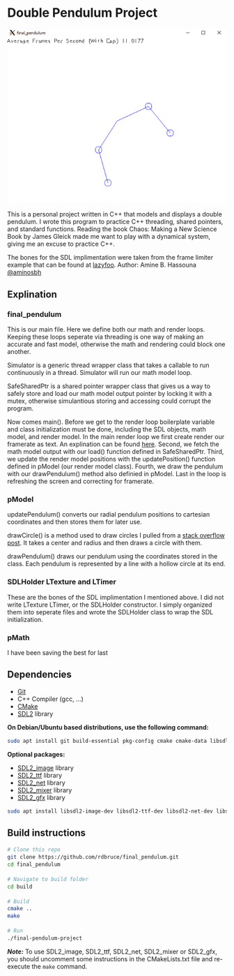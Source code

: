 # Double Pendulum Project

![final_pendulum](pendulum.PNG)

This is a personal project written in C++ that models and displays a double pendulum. I wrote this program to practice C++ threading, shared pointers, and standard functions. Reading the book Chaos: Making a New Science Book by James Gleick made me want to play with a dynamical system, giving me an excuse to practice C++.

The bones for the SDL implimentation were taken from the frame limiter example that can be found at [lazyfoo](https://lazyfoo.net/tutorials/SDL/). Author: Amine B. Hassouna [@aminosbh](https://gitlab.com/aminosbh)

## Explination

### final_pendulum

This is our main file. Here we define both our math and render loops. Keeping these loops seperate via threading is one way of making an accurate and fast model, otherwise the math and rendering could block one another.

Simulator is a generic thread wrapper class that takes a callable to run continuously in a thread. Simulator will run our math model loop.

SafeSharedPtr is a shared pointer wrapper class that gives us a way to safely store and load our math model output pointer by locking it with a mutex, otherwise simulantious storing and accessing could corrupt the program.

Now comes main(). Before we get to the render loop boilerplate variable and class initialization must be done, including the SDL objects, math model, and render model. In the main render loop we first create render our framerate as text. An explination can be found [here](https://lazyfoo.net/tutorials/SDL/25_capping_frame_rate/index.php). Second, we fetch the math model output with our load() function defined in SafeSharedPtr. Third, we update the render model positions with the updatePosition() function defined in pModel (our render model class). Fourth, we draw the pendulum with our drawPendulum() method also definied in pModel. Last in the loop is refreshing the screen and correcting for framerate.

### pModel

updatePendulum() converts our radial pendulum positions to cartesian coordinates and then stores them for later use.

drawCircle() is a method used to draw circles I pulled from a [stack overflow post](https://stackoverflow.com/a/48291620). It takes a center and radius and then draws a circle with them.

drawPendulum() draws our pendulum using the coordinates stored in the class. Each pendulum is represented by a line with a hollow circle at its end. 

### SDLHolder LTexture and LTimer

These are the bones of the SDL implimentation I mentioned above. I did not write LTexture LTimer, or the SDLHolder constructor. I simply organized them into seperate files and wrote the SDLHolder class to wrap the SDL initialization.

### pMath

I have been saving the best for last


## Dependencies

- [Git][]
- C++ Compiler (gcc, ...)
- [CMake][]
- [SDL2][SDL] library

**On Debian/Ubuntu based distributions, use the following command:**

```sh
sudo apt install git build-essential pkg-config cmake cmake-data libsdl2-dev
```

**Optional packages:**

- [SDL2_image][] library
- [SDL2_ttf][] library
- [SDL2_net][] library
- [SDL2_mixer][] library
- [SDL2_gfx][] library

```sh
sudo apt install libsdl2-image-dev libsdl2-ttf-dev libsdl2-net-dev libsdl2-mixer-dev libsdl2-gfx-dev
```

## Build instructions

```sh
# Clone this repo
git clone https://github.com/rdbruce/final_pendulum.git
cd final_pendulum

# Navigate to build folder
cd build

# Build
cmake ..
make

# Run
./final-pendulum-project
```

***Note:*** To use SDL2_image, SDL2_ttf, SDL2_net, SDL2_mixer or SDL2_gfx, you
should uncomment some instructions in the CMakeLists.txt file and re-execute
the `make` command.


[SDL]: https://www.libsdl.org
[CMake]: https://cmake.org
[Git]: https://git-scm.com
[SDL2_image]: https://www.libsdl.org/projects/SDL_image
[SDL2_ttf]: https://www.libsdl.org/projects/SDL_ttf
[SDL2_net]: https://www.libsdl.org/projects/SDL_net
[SDL2_mixer]: https://www.libsdl.org/projects/SDL_mixer
[SDL2_gfx]: http://www.ferzkopp.net/wordpress/2016/01/02/sdl_gfx-sdl2_gfx
